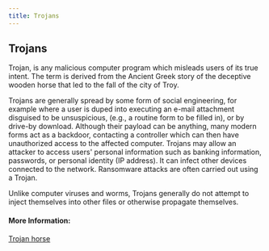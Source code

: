 ```yaml
---
title: Trojans
---
```

## Trojans

Trojan, is any malicious computer program which misleads users of its true intent. The term is derived from the Ancient Greek story of the deceptive wooden horse that led to the fall of the city of Troy.

Trojans are generally spread by some form of social engineering, for example where a user is duped into executing an e-mail attachment disguised to be unsuspicious, (e.g., a routine form to be filled in), or by drive-by download. Although their payload can be anything, many modern forms act as a backdoor, contacting a controller which can then have unauthorized access to the affected computer. Trojans may allow an attacker to access users' personal information such as banking information, passwords, or personal identity (IP address). It can infect other devices connected to the network. Ransomware attacks are often carried out using a Trojan.

Unlike computer viruses and worms, Trojans generally do not attempt to inject themselves into other files or otherwise propagate themselves.

<!-- The article goes here, in GitHub-flavored Markdown. Feel free to add YouTube videos, images, and CodePen/JSBin embeds  -->

#### More Information:
<!-- Please add any articles you think might be helpful to read before writing the article -->
[Trojan horse](https://en.wikipedia.org/wiki/Trojan_horse_(computing))

